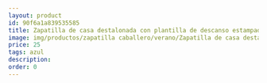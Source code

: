 ```yaml
---
layout: product
id: 90f6a1a839535585
title: Zapatilla de casa destalonada con plantilla de descanso estampado cuadros
image: img/productos/zapatilla caballero/verano/Zapatilla de casa destalonada con plantilla de descanso estampado cuadros=25=azul.webp
price: 25
tags: azul
description: 
order: 0
---
```

